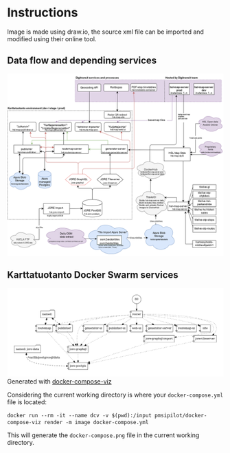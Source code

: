 # Instructions

Image is made using draw.io, the source xml file can be imported and modified using their online tool.

## Data flow and depending services

![Karttatuotanto data flow and depending services](karttatuotanto-flow.png)

## Karttatuotanto Docker Swarm services

![Karttatuotanto docker services](docker-services.png)
Generated with [docker-compose-viz](https://github.com/pmsipilot/docker-compose-viz)

Considering the current working directory is where your `docker-compose.yml` file is located:

```
docker run --rm -it --name dcv -v $(pwd):/input pmsipilot/docker-compose-viz render -m image docker-compose.yml
```

This will generate the `docker-compose.png` file in the current working directory.
